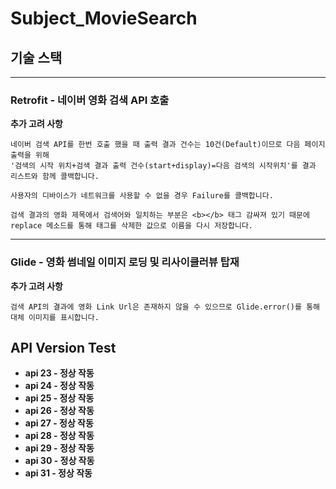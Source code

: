 # Subject_MovieSearch
## 기술 스택
---
### Retrofit - 네이버 영화 검색 API 호출
<b>추가 고려 사항</b>
```
네이버 검색 API를 한번 호출 했을 때 출력 결과 건수는 10건(Default)이므로 다음 페이지 출력을 위해 
'검색의 시작 위치+검색 결과 출력 건수(start+display)=다음 검색의 시작위치'를 결과 리스트와 함께 콜백합니다.
```
```
사용자의 디바이스가 네트워크를 사용할 수 없을 경우 Failure를 콜백합니다.
```
```
검색 결과의 영화 제목에서 검색어와 일치하는 부분은 <b></b> 태그 감싸져 있기 때문에
replace 메소드를 통해 태그를 삭제한 값으로 이름을 다시 저장합니다.
```
---
### Glide - 영화 썸네일 이미지 로딩 및 리사이클러뷰 탑재
<b>추가 고려 사항</b>
```
검색 API의 결과에 영화 Link Url은 존재하지 않을 수 있으므로 Glide.error()를 통해 대체 이미지를 표시합니다.
```

## API Version Test
* <b>api 23 - 정상 작동</b>
* <b>api 24 - 정상 작동</b>
* <b>api 25 - 정상 작동</b>
* <b>api 26 - 정상 작동</b>
* <b>api 27 - 정상 작동</b>
* <b>api 28 - 정상 작동</b>
* <b>api 29 - 정상 작동</b>
* <b>api 30 - 정상 작동</b>
* <b>api 31 - 정상 작동</b>
